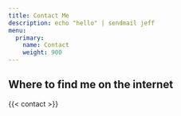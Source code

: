 ```yaml
---
title: Contact Me
description: echo "hello" | sendmail jeff
menu:
  primary:
    name: Contact
    weight: 900
---
```


## Where to find me on the internet

{{< contact >}}

